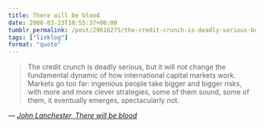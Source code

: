 ```yaml
---
title: There will be blood
date: 2008-03-23T10:55:37+00:00
tumblr_permalink: /post/29616275/the-credit-crunch-is-deadly-serious-but-it-will
tags: ["linklog"]
format: "quote"
---
```


> The credit crunch is deadly serious, but it will not change the fundamental dynamic of how international capital markets work. Markets go too far: ingenious people take bigger and bigger risks, with more and more clever strategies, some of them sound, some of them, it eventually emerges, spectacularly not.

— <cite>[John Lanchester, _There will be blood_](https://www.theguardian.com/business/2008/mar/22/creditcrunch.marketturmoil)</cite>
